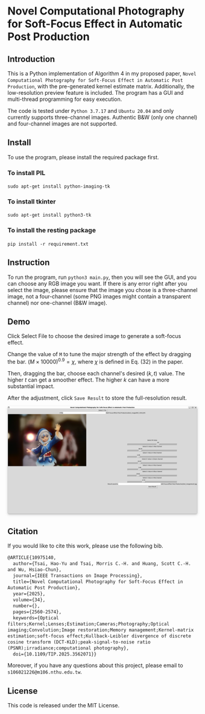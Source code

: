# Novel Computational Photography for Soft-Focus Effect in Automatic Post Production

## Introduction
This is a Python implementation of Algorithm 4 in my proposed paper, ``Novel Computational Photography for Soft-Focus Effect in Automatic Post Production``, with the pre-generated kernel estimate matrix. Additionally, the low-resolution preview feature is included.
The program has a GUI and multi-thread programming for easy execution.

The code is tested under `Python 3.7.17` and ``Ubuntu 20.04`` and only currently supports three-channel images. Authentic B&W (only one channel) and four-channel images are not supported.


## Install
To use the program, please install the required package first.

### To install PIL
``sudo apt-get install python-imaging-tk``

### To install tkinter
``sudo apt-get install python3-tk ``

### To install the resting package 
``pip install -r requirement.txt``

## Instruction
To run the program, run ``python3 main.py``, then you will see the GUI, and you can choose any RGB image you want. If there is any error right after you select the image, please ensure that the image you chose is a three-channel image, not a four-channel (some PNG images might contain a transparent channel) nor one-channel (B&W image).

## Demo
Click Select File to choose the desired image to generate a soft-focus effect.

Change the value of `M` to tune the major strength of the effect by dragging the bar. $(M \times 10000)^{0.9}=\chi$, where $\chi$ is defined in Eq. (32) in the paper.

Then, dragging the bar, choose each channel's desired $(k,t)$ value. The higher $t$ can get a smoother effect. The higher $k$ can have a more substantial impact.

After the adjustment, click `Save Result` to store the full-resolution result.

<center>
    <img style="border-radius: 0.3125em;
    box-shadow: 0 2px 4px 0 rgba(34,36,38,.12),0 2px 10px 0 rgba(34,36,38,.08);" 
    src="./image/demo_1.png">
</center>


## Citation

If you would like to cite this work, please use the following bib.
```
@ARTICLE{10975140,
  author={Tsai, Hao-Yu and Tsai, Morris C.-H. and Huang, Scott C.-H. and Wu, Hsiao-Chun},
  journal={IEEE Transactions on Image Processing}, 
  title={Novel Computational Photography for Soft-Focus Effect in Automatic Post Production}, 
  year={2025},
  volume={34},
  number={},
  pages={2560-2574},
  keywords={Optical filters;Kernel;Lenses;Estimation;Cameras;Photography;Optical imaging;Convolution;Image restoration;Memory management;Kernel-matrix estimation;soft-focus effect;Kullback-Leibler divergence of discrete cosine transform (DCT-KLD);peak-signal-to-noise ratio (PSNR);irradiance;computational photography},
  doi={10.1109/TIP.2025.3562071}}
```
Moreover, if you have any questions about this project, please email to `s106021226@m106.nthu.edu.tw`.

## License
This code is released under the MIT License. 

